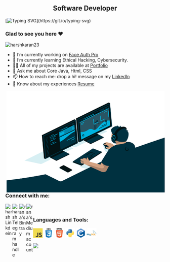 <h2 align="center" dir="auto"> Software Developer </h2>

[![Typing SVG](https://readme-typing-svg.herokuapp.com?color=%2336BCF7&lines=Welcome+to+my+GitHub+!)](https://git.io/typing-svg)

### Glad to see you here :heart:

<p align="left"> <img src="https://komarev.com/ghpvc/?username=harshkaran23&label=Views&color=blue&style=plastic" alt="harshkaran23" /> </p>

- 🔭 I’m currently working on [Face Auth Pro](https://github.com/)
- 🌱 I’m currently learning Ethical Hacking, Cybersecurity.
- 👨‍💻 All of my projects are available at [Portfolio](https://harshkaran23.github.io/portfolio)
- 💬 Ask me about Core Java, Html, CSS
- 📫 How to reach me: drop a hi! message on my [LinkedIn](https://linkedin.com/in/harshkaran23)
- 📄 Know about my experiences [Resume](https://drive.google.com/file/d/1SWWRYK83qWRcjyPlQoZfZYu2fCWTd7lv/view)

<img align="right" alt="GIF" src="https://github.com/harshkaran23/harshkaran23/blob/main/code.gif" width="500" height="320" />

### Connect with me:

<a href="https://linkedin.com/in/harshkaran23">
  <img align="left" alt="harsh Linkdein" width="22px" src="https://raw.githubusercontent.com/rahuldkjain/github-profile-readme-generator/master/src/images/icons/Social/linked-in-alt.svg" />
</a>

<a href="https://www.instagram.com/harshkaran23/">
  <img align="left" alt="harsh Telegram handle" width="22px" src="https://raw.githubusercontent.com/rahuldkjain/github-profile-readme-generator/master/src/images/icons/Social/instagram.svg" />
</a>

<a href="https://www.youtube.com/@harshkaran23">
  <img align="left" alt="rana's Bintray" width="22px" src="https://raw.githubusercontent.com/rahuldkjain/github-profile-readme-generator/master/src/images/icons/Social/youtube.svg" />
</a>

<a href="https://www.hackerrank.com/profile/harshkaran23">
  <img align="left" alt="rana's Medium account" width="22px" src="https://raw.githubusercontent.com/rahuldkjain/github-profile-readme-generator/master/src/images/icons/Social/hackerrank.svg" />
</a>

<br/>

### Languages and Tools:

<p><img height="30" src="https://raw.githubusercontent.com/github/explore/80688e429a7d4ef2fca1e82350fe8e3517d3494d/topics/javascript/javascript.png">
<img height="30" src="https://raw.githubusercontent.com/devicons/devicon/master/icons/css3/css3-original-wordmark.svg">
<img height="30" src="https://raw.githubusercontent.com/github/explore/80688e429a7d4ef2fca1e82350fe8e3517d3494d/topics/html/html.png">
<img height="30" src="https://raw.githubusercontent.com/devicons/devicon/master/icons/python/python-original.svg">
<img height="30" src="https://raw.githubusercontent.com/devicons/devicon/master/icons/c/c-original.svg">
<img height="30" src="https://raw.githubusercontent.com/devicons/devicon/master/icons/mysql/mysql-original-wordmark.svg"></p>

  <div align="center" title="Go to Source">
    <a href="https://github.com/harshkaran23/github-readme-stats">
      <img
        width="325" align="left" src="https://github-readme-stats.vercel.app/api/top-langs/?username=harshkaran23&text_color=ffffff&icon_color=61dafb&bg_color=20232a&langs_count=8&layout=compact&border_color=61dafb&hide_border=true"/>
    </a>
  </div>
